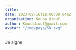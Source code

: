 ```yaml
---
title: 
date: 2023-02-16T16:06:08.046Z
organisation: Kouna diouf
author: Kounadiouf@gmail.com
avatar: "/img/pays/SN.svg"
---
```


Je signe